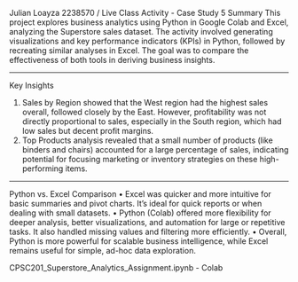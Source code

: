 Julian Loayza 2238570   /   Live Class Activity - Case Study 5
Summary
This project explores business analytics using Python in Google Colab and Excel, analyzing the Superstore sales dataset. The activity involved generating visualizations and key performance indicators (KPIs) in Python, followed by recreating similar analyses in Excel. The goal was to compare the effectiveness of both tools in deriving business insights.
________________________________________
 Key Insights
1.	Sales by Region showed that the West region had the highest sales overall, followed closely by the East. However, profitability was not directly proportional to sales, especially in the South region, which had low sales but decent profit margins.
2.	Top Products analysis revealed that a small number of products (like binders and chairs) accounted for a large percentage of sales, indicating potential for focusing marketing or inventory strategies on these high-performing items.
________________________________________
Python vs. Excel Comparison
•	Excel was quicker and more intuitive for basic summaries and pivot charts. It’s ideal for quick reports or when dealing with small datasets.
•	Python (Colab) offered more flexibility for deeper analysis, better visualizations, and automation for large or repetitive tasks. It also handled missing values and filtering more efficiently.
•	Overall, Python is more powerful for scalable business intelligence, while Excel remains useful for simple, ad-hoc data exploration.


CPSC201_Superstore_Analytics_Assignment.ipynb - Colab

